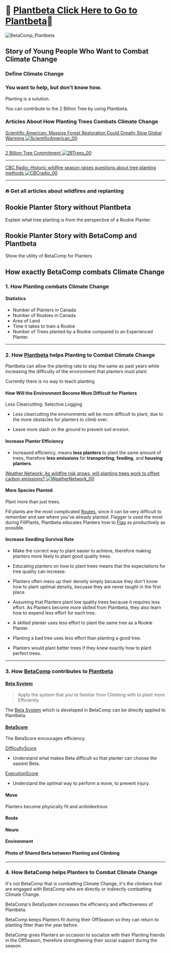 # 🌲 [Plantbeta Click Here to Go to Plantbeta](https://klimbeta.github.io/plantbeta/)🌲

![BetaComp_Plantbeta](/BetaComp_Plantbeta.png)

<!-- Use an insane amount of links because this page is easily the most complicated part of the whole project and it ties everything together. Non-planters, non-climbers will need to be able to understand this page AskMom, AskAlex, AskLees-->



## Story of Young People Who Want to Combat Climate Change 

### Define Climate Change

<!-- Use Second Person Perspective in the Stories -->

### You want to help, but don't know how.

Planting is a solution.

You can contribute to the 2 Billion Tree by using Plantbeta.

### Articles About How Planting Trees Combats Climate Change 

[Scientific American: Massive Forest Restoration Could Greatly Slow Global Warming ![ScientificAmerican_00](/ScientificAmerican_00.png)](https://www.scientificamerican.com/article/massive-forest-restoration-could-greatly-slow-global-warming/
)

---

[2 Billion Tree Commitment ![2BTrees_00](/2BTrees_00.png)](https://www.canada.ca/en/campaign/2-billion-trees.html)

---

[CBC Radio: Historic wildfire season raises questions about tree planting methods ![CBCradio_00](/CBCradio_00.png)](https://www.cbc.ca/radio/thecurrent/wildfire-tree-planting-1.6979583)

---

### 🔥 Get all articles about wildfires and replanting

## Rookie Planter Story without Plantbeta

Explain what tree planting is from the perspective of a Rookie Planter.

## Rookie Planter Story with BetaComp and Plantbeta

Show the utility of BetaComp for Planters

## How exactly BetaComp combats Climate Change

### 1. How Planting combats Climate Change

#### Statistics
- Number of Planters in Canada
- Number of Rookies in Canada
- Area of Land
- Time it takes to train a Rookie
- Number of Trees planted by a Rookie compared to an Experienced Planter.

---

### 2. How [Plantbeta]() helps Planting to Combat Climate Change

Plantbeta can allow the planting rate to stay the same as past years while increasing the difficulty of the environment that planters must plant. 

Currently there is no way to teach planting



#### How Will the Environment Become More Difficult for Planters

Less Clearcutting: Selective Logging
- Less clearcutting the environments will be more difficult to plant, due to the more obstacles for planters to climb over.

- Leave more slash on the ground to prevent soil erosion.


#### Increase Planter Efficiency
- Increased efficiency, means **less planters** to plant the same amount of trees, therefore **less emissions** for **transporting**, **feeding**, and **housing planters**.

[Weather Network: As wildfire risk grows, will planting trees work to offset carbon emissions? ![WeatherNetwork_00](/WeatherNetwork_00.png)](https://www.theweathernetwork.com/en/news/climate/solutions/as-wildfire-risk-grows-will-planting-trees-work-to-offset-carbon-emissions)

#### More Species Planted

Plant more than just trees.

Fill plants are the most complicated [Routes](reference/Route/RouteOverview), since it can be very difficult to remember and see where you've already planted. Flagger is used the most during FillPlants, Plantbeta educates Planters how to [Flag](https://klimbeta.github.io/plantbeta/reference/Route/Flag/Overview.html) as productively as possible.


#### Increase Seedling Survival Rate

- Make the correct way to plant easier to achieve, therefore making planters more likely to plant good quality trees.

- Educating planters on how to plant trees means that the expectations for tree quality can increase. 

- Planters often mess up their density simply because they don't know how to plant optimal density, becuase they are never taught in the first place.

- Assuming that Planters plant low quality trees because it requires less effort. As Planters become more skilled from Plantbeta, they also learn how to expend less effort for each tree.

- A skilled planter uses less effort to plant the same tree as a Rookie Planter.

- Planting a bad tree uses less effort than planting a good tree.

- Planters would plant better trees if they knew exactly how to plant perfect trees.

---

### 3. How [BetaComp](/guide/What/WhatBetaComp) contributes to [Plantbeta](https://klimbeta.github.io/plantbeta/)




#### [Beta System](reference/Beta/WhatBetaSystem)

> Apply the system that you're familiar from Climbing with to plant more Efficiently 

The [Beta System](reference/Beta/WhatBetaSystem) which is developed in BetaComp can be directly applied to Plantbeta.

#### [BetaScore](/reference/Score/Overview)

The BetaScore encourages efficiency.


[DifficultyScore](/reference/Score/Difficulty/Overview)
- Understand what makes Beta difficult so that planter can choose the easiest Beta.

[ExecutionScore](/reference/Score)
- Understand the optimal way to perform a move, to prevent injury.

#### Move

Planters become physically fit and ambidextrous

#### Route

#### Neuro

#### Environment


#### Photo of Shared Beta between Planting and Climbing

---

### 4. How BetaComp helps Planters to Combat Climate Change

It's not BetaComp that is combatting Climate Change, it's the climbers that are engaged with BetaComp who are directly or indirectly combatting Climate Change.

BetaComp's BetaSystem increases the efficiency and effectiveness of Plantbeta.

BetaComp keeps Planters fit during their OffSeason so they can return to planting fitter than the year before.

BetaComp gives Planters an occasion to socialize with their Planting friends in the OffSeason, therefore strengthening their social support during the season.







